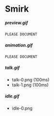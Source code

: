 # Smirk
##### preview.gif
`PLEASE DOCUMENT`

##### animation.gif
`PLEASE DOCUMENT`

##### talk.gif
* talk-0.png (100ms)
* talk-1.png (100ms)

##### idle.gif
* idle-0.png

